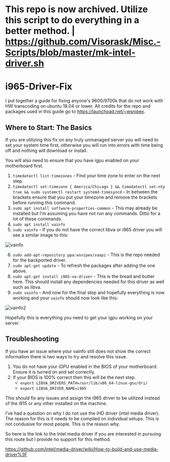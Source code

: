 # This repo is now archived. Utilize this script to do everything in a better method. | https://github.com/Visorask/Misc.-Scripts/blob/master/mk-intel-driver.sh




# i965-Driver-Fix
I put together a guide for fixing anyone's 9600/9700k that do not work with HW transcoding on ubuntu 18.04 or lower. All credits for the repo and packages used in this guide go to https://launchpad.net/~wsnipex.

## Where to Start: The Basics

If you are utilizing this fix on any truly unmanaged server you will need to set your system time first, otherwise you will run into errors with time being off and nothing will download or install.

You will also need to ensure that you have igpu enabled on your motherboard first.

1. `timedatectl list-timezones` - Find your time zone to enter on the next step.
2. `timedatectl set-timezone { America/Chicago } && timedatectl set-ntp true && sudo systemctl restart systemd-timesyncd` - In between the brackets ensure that you put your timezone and remove the brackets before running this command.
3. `sudo apt install software-properties-common` - This may already be installed but I'm assuming you have not run any commands. Ditto for a lot of these commands.
4. `sudo apt install vainfo` 
5. `sudo vainfo` - If you do not have the correct libva or i965 driver you will see a similar image to this: 

![vainfo](https://i.imgur.com/BBYmXaT.png)

6. `sudo add-apt-repository ppa:wsnipex/vaapi` - This is the repo needed for the backported driver.
7. `sudo apt-get update` - To refresh the packages after adding the one above.
8. `sudo apt-get install i965-va-driver` - This is the bread and butter here. This should install any dependencies needed for this driver as well such as libva. 
9. `sudo vainfo` - And now for the final step and hopefully everything is now working and your `vainfo` should now look like this: 

![vainfo2](https://i.imgur.com/rmADp1t.png)

Hopefully this is everything you need to get your igpu working on your server.

## Troubleshooting

If you have an issue where your vainfo still does not show the correct information there is two ways to try and resolve this issue.

1. You do not have your iGPU enabled in the BIOS of your motherboard. Ensure it is turned on and set correctly.
2. If your BIOS is 100% correct then this will be the next step.
   - `export LIBVA_DRIVERS_PATH=/usr/lib/x86_64-linux-gnu/dri/`
   - `export LIBVA_DRIVER_NAME=i965`

This should fix any issues and assign the i965 driver to be utilized instead of the i915 or any other installed on the machine.

I've had a question on why I do not use the iHD driver (intel media driver). The reason for this is it needs to be compiled on individual setups. This is not condusive for most people. This is the reason why.

So here is the link to the Intel media driver if you are interested in pursuing this route but I provide no support for this method.


https://github.com/intel/media-driver/wiki/How-to-build-and-use-media-driver%3F
